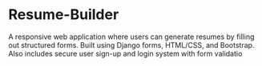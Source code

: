 # Resume-Builder
A responsive web application where users can generate resumes by filling out structured forms. Built using Django forms, HTML/CSS, and Bootstrap. Also includes secure user sign-up and login system with form validatio
